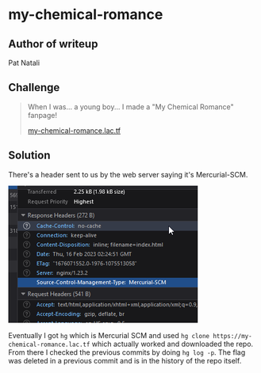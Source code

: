 # my-chemical-romance

## Author of writeup

Pat Natali

## Challenge

> When I was... a young boy... I made a "My Chemical Romance" fanpage!
>
> [my-chemical-romance.lac.tf](https://my-chemical-romance.lac.tf)

## Solution

There's a header sent to us by the web server saying it's Mercurial-SCM.

![HTTP Header](..\images\web\mcr_headers.png)

 Eventually I got `hg` which is Mercurial SCM and used `hg clone https://my-chemical-romance.lac.tf` which actually worked and downloaded the repo. From there I checked the previous commits by doing `hg log -p`. The flag was deleted in a previous commit and is in the history of the repo itself.
